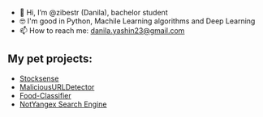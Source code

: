 - 👋 Hi, I’m @zibestr (Danila), bachelor student
- 🤓 I'm good in Python, Machile Learning algorithms and Deep Learning
- 📫 How to reach me: danila.yashin23@gmail.com
## My pet projects:
- [Stocksense](https://github.com/zibestr/StockSense)
- [MaliciousURLDetector](https://github.com/zibestr/MaliciousURLDetector)
- [Food-Classifier](https://github.com/zibestr/Food-Classifier)
- [NotYangex Search Engine](https://github.com/zibestr/not_yandex-engine)

<!---
zibestr/zibestr is a ✨ special ✨ repository because its `README.md` (this file) appears on your GitHub profile.
You can click the Preview link to take a look at your changes.
--->
